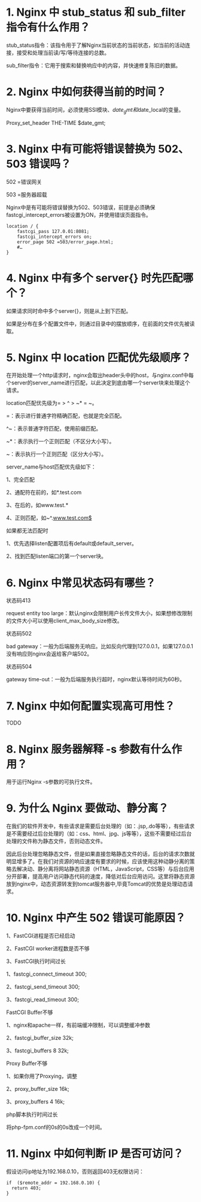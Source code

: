 # 1. Nginx 中 stub_status 和 sub_filter 指令有什么作用？
stub_status指令：该指令用于了解Nginx当前状态的当前状态，如当前的活动连接，接受和处理当前读/写/等待连接的总数。

sub_filter指令：它用于搜索和替换响应中的内容，并快速修复陈旧的数据。

# 2. Nginx 中如何获得当前的时间？
Nginx中要获得当前时间，必须使用SSI模块、$date_gmt和$date_local的变量。

Proxy_set_header THE-TIME $date_gmt;
# 3. Nginx 中有可能将错误替换为 502、503 错误吗？
502 =错误网关

503 =服务器超载

Nginx中是有可能将错误替换为502、503错误，前提是必须确保fastcgi_intercept_errors被设置为ON，并使用错误页面指令。
```shell
location / {
    fastcgi_pass 127.0.01:8081;
    fastcgi_intercept_errors on;
    error_page 502 =503/error_page.html;
    #…
}
```
# 4. Nginx 中有多个 server{} 时先匹配哪个？
如果请求同时命中多个server{}，则是从上到下匹配。

如果是分布在多个配置文件中，则通过目录中的摆放顺序，在前面的文件优先被读取。

# 5. Nginx 中 location 匹配优先级顺序？
在开始处理一个http请求时，nginx会取出header头中的host，与nginx.conf中每个server的server_name进行匹配，以此决定到底由哪一个server块来处理这个请求。

location匹配优先级为= > ^ > ~* = ~。

=：表示进行普通字符精确匹配，也就是完全匹配。

^~：表示普通字符匹配，使用前缀匹配。

~*：表示执行一个正则匹配（不区分大小写）。

~：表示执行一个正则匹配（区分大小写）。

server_name与host匹配优先级如下：

1、完全匹配

2、通配符在前的，如*.test.com

3、在后的，如www.test.*

4、正则匹配，如~^.www.test.com$

如果都无法匹配时

1、优先选择listen配置项后有default或default_server。

2、找到匹配listen端口的第一个server块。

# 6. Nginx 中常见状态码有哪些？
状态码413

request entity too large：默认nginx会限制用户长传文件大小，如果想修改限制的文件大小可以使用client_max_body_size修改。

状态码502

bad gateway：一般为后端服务无响应。比如反向代理到127.0.0.1，如果127.0.0.1没有响应则nginx会返给客户端502。

状态码504

gateway time-out：一般为后端服务执行超时，nginx默认等待时间为60秒。

# 7. Nginx 中如何配置实现高可用性？
TODO

# 8. Nginx 服务器解释 -s 参数有什么作用？
用于运行Nginx -s参数的可执行文件。

# 9. 为什么 Nginx 要做动、静分离？
在我们的软件开发中，有些请求是需要后台处理的（如：.jsp,.do等等），有些请求是不需要经过后台处理的（如：css、html、jpg、js等等），这些不需要经过后台处理的文件称为静态文件，否则动态文件。

因此后台处理忽略静态文件，但是如果直接忽略静态文件的话，后台的请求次数就明显增多了。在我们对资源的响应速度有要求的时候，应该使用这种动静分离的策略去解决动、静分离将网站静态资源（HTML，JavaScript，CSS等）与后台应用分开部署，提高用户访问静态代码的速度，降低对后台应用访问。这里将静态资源放到nginx中，动态资源转发到tomcat服务器中,毕竟Tomcat的优势是处理动态请求。

# 10. Nginx 中产生 502 错误可能原因？
1、FastCGI进程是否已经启动

2、FastCGI worker进程数是否不够

3、FastCGI执行时间过长

1、fastcgi_connect_timeout 300;

2、fastcgi_send_timeout 300;

3、fastcgi_read_timeout 300;

FastCGI Buffer不够

1、nginx和apache一样，有前端缓冲限制，可以调整缓冲参数

2、fastcgi_buffer_size 32k;

3、fastcgi_buffers 8 32k;

Proxy Buffer不够

1、如果你用了Proxying，调整

2、proxy_buffer_size 16k;

3、proxy_buffers 4 16k;

php脚本执行时间过长

将php-fpm.conf的0s的0s改成一个时间。

# 11. Nginx 中如何判断 IP 是否可访问？
假设访问ip地址为192.168.0.10，否则返回403无权限访问：
```shell
if  ($remote_addr = 192.168.0.10) {
  return 403;
}
```